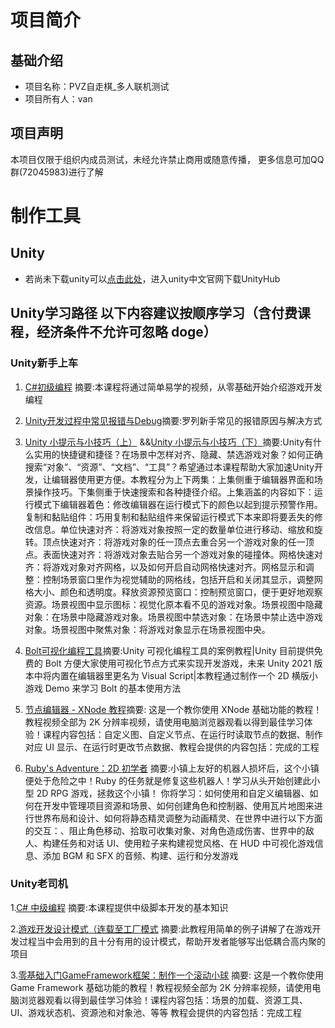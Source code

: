 #  项目简介
## 基础介绍
- 项目名称：PVZ自走棋_多人联机测试
- 项目所有人：van
## 项目声明
本项目仅限于组织内成员测试，未经允许禁止商用或随意传播，
更多信息可加QQ群(72045983)进行了解

# 制作工具
## Unity
- 若尚未下载unity可以[点击此处](https://unity.cn/)，进入unity中文官网下载UnityHub

## Unity学习路径   以下内容建议按顺序学习（含付费课程，经济条件不允许可忽略 doge）

### Unity新手上车
1. [C#初级编程](https://learn.u3d.cn/tutorial/beginner-gameplay-scripting) 摘要:本课程将通过简单易学的视频，从零基础开始介绍游戏开发编程
 
2. [Unity开发过程中常见报错与Debug](https://learn.u3d.cn/tutorial/unity-errors-debug)摘要:罗列新手常见的报错原因与解决方式
    
3. [Unity 小提示与小技巧（上）](https://learn.u3d.cn/tutorial/unity-xiao-ti-shi-yu-xiao-ji-qiao-shang)    &&[Unity 小提示与小技巧（下）](https://learn.u3d.cn/tutorial/unity-xiao-ti-shi-yu-xiao-ji-qiao-xia)摘要:Unity有什么实用的快捷键和捷径？在场景中怎样对齐、隐藏、禁选游戏对象？如何正确搜索“对象”、“资源”、“文档”、“工具”？希望通过本课程帮助大家加速Unity开发，让编辑器使用更方便。本教程分为上下两集：上集侧重于编辑器界面和场景操作技巧。下集侧重于快速搜索和各种捷径介绍。上集涵盖的内容如下：运行模式下编辑器着色：修改编辑器在运行模式下的颜色以起到提示预警作用。复制和黏贴组件：巧用复制和黏贴组件来保留运行模式下本来即将要丢失的修改信息。单位快速对齐：将游戏对象按照一定的数量单位进行移动、缩放和旋转。顶点快速对齐：将游戏对象的任一顶点去重合另一个游戏对象的任一顶点。表面快速对齐：将游戏对象去贴合另一个游戏对象的碰撞体。网格快速对齐：将游戏对象对齐网格，以及如何开启自动网格快速对齐。网格显示和调整：控制场景窗口里作为视觉辅助的网格线，包括开启和关闭其显示，调整网格大小、颜色和透明度。释放资源预览窗口：控制预览窗口，便于更好地观察资源。场景视图中显示图标：视觉化原本看不见的游戏对象。场景视图中隐藏对象：在场景中隐藏游戏对象。场景视图中禁选对象：在场景中禁止选中游戏对象。场景视图中聚焦对象：将游戏对象显示在场景视图中央。
  
4. [Bolt可视化编程工具](https://learn.u3d.cn/tutorial/bolt-mstudio)摘要:Unity 可视化编程工具的案例教程|Unity 目前提供免费的 Bolt 方便大家使用可视化节点方式来实现开发游戏，未来 Unity 2021 版本中将内置在编辑器里更名为 Visual Script|本教程通过制作一个 2D 横版小游戏 Demo 来学习 Bolt 的基本使用方法
 
5. [节点编辑器 - XNode 教程](https://learn.u3d.cn/tutorial/xnode_gbe)摘要: 这是一个教你使用 XNode 基础功能的教程！教程视频全部为 2K 分辨率视频，请使用电脑浏览器观看以得到最佳学习体验！课程内容包括：自定义图、自定义节点、在运行时读取节点的数据、制作对应 UI 显示、在运行时更改节点数据、教程会提供的内容包括：完成的工程
    
6. [Ruby's Adventure：2D 初学者](https://learn.u3d.cn/tutorial/unity-ruby-adventure) 摘要:小镇上友好的机器人损坏后，这个小镇便处于危险之中！Ruby 的任务就是修复这些机器人！学习从头开始创建此小型 2D RPG 游戏，拯救这个小镇！ 你将学习：如何使用和自定义编辑器、如何在开发中管理项目资源和场景、如何创建角色和控制器、使用瓦片地图来进行世界布局和设计、如何将静态精灵调整为动画精灵、在世界中进行以下方面的交互：、阻止角色移动、拾取可收集对象、对角色造成伤害、世界中的敌人、构建任务和对话 UI、使用粒子来构建视觉风格、在 HUD 中可视化游戏信息、添加 BGM 和 SFX 的音频、构建、运行和分发游戏
     

### Unity老司机
1.[C# 中级编程](https://learn.u3d.cn/tutorial/intermediate-gameplay-scripting) 摘要:本课程提供中级脚本开发的基本知识

2.[游戏开发设计模式（连载至工厂模式](https://learn.u3d.cn/tutorial/game-design-pattern-jizhi) 摘要:此教程用简单的例子讲解了在游戏开发过程当中会用到的且十分有用的设计模式，帮助开发者能够写出低耦合高内聚的项目

3.[零基础入门GameFramework框架：制作一个滚动小球](https://learn.u3d.cn/tutorial/game-framework-rolling-ball-gbe) 摘要:  这是一个教你使用 Game Framework 基础功能的教程！教程视频全部为 2K 分辨率视频，请使用电脑浏览器观看以得到最佳学习体验！课程内容包括：场景的加载、资源工具、UI、游戏状态机、资源池和对象池、等等
教程会提供的内容包括：完成工程









